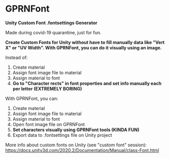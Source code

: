 # GPRNFont
**Unity Custom Font .fontsettings Generator**

Made during covid-19 quarantine, just for fun.

**Create Custom Fonts for Unity without have to fill manually data like "Vert X" or "UV Width". With GPRNFont, you can do it visually using an image.**

Instead of:
1. Create material
2. Assign font image file to material
3. Assign material to font
4. **Go to "Character rects" in font properties and set info manually each per letter (EXTREMELY BORING)**

With GPRNFont, you can:
1. Create material
2. Assign font image file to material
3. Assign material to font
4. Open font image file on GPRNFont
5. **Set characters visually using GPRNFont tools (KINDA FUN)**
6. Export data to .fontsettings file on Unity project

More info about custom fonts on Unity (see "custom font" session): 
https://docs.unity3d.com/2020.2/Documentation/Manual/class-Font.html
